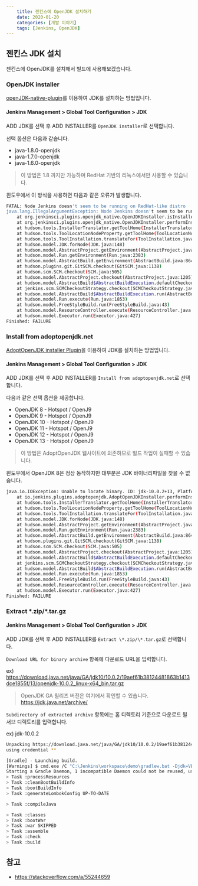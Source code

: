 ```yaml
---
    title: 젠킨스에 OpenJDK 설치하기
    date: 2020-01-20
    categories: [개발 이야기]
    tags: [Jenkins, OpenJDK]
---
```


## 젠킨스 JDK 설치
젠킨스에 OpenJDK를 설치해서 빌드에 사용해보겠습니다.

### OpenJDK installer
[openJDK-native-plugin](https://plugins.jenkins.io/openJDK-native-plugin)를 이용하여 JDK를 설치하는 방법입니다.

#### Jenkins Management > Global Tool Configuration > JDK
ADD JDK를 선택 후 ADD INSTALLER를 `OpenJDK installer`로 선택합니다.

선택 옵션은 다음과 같습니다.

- java-1.8.0-openjdk
- java-1.7.0-openjdk
- java-1.6.0-openjdk

> 이 방법은 1.8 까지만 가능하며 RedHat 기반의 리눅스에서만 사용할 수 있습니다.

윈도우에서 이 방식을 사용하면 다음과 같은 오류가 발생합니다.
```sh
FATAL: Node Jenkins doesn't seem to be running on RedHat-like distro
java.lang.IllegalArgumentException: Node Jenkins doesn't seem to be running on RedHat-like distro
	at org.jenkinsci.plugins.openjdk_native.OpenJDKInstaller.isInstalled(OpenJDKInstaller.java:96)
	at org.jenkinsci.plugins.openjdk_native.OpenJDKInstaller.performInstallation(OpenJDKInstaller.java:56)
	at hudson.tools.InstallerTranslator.getToolHome(InstallerTranslator.java:69)
	at hudson.tools.ToolLocationNodeProperty.getToolHome(ToolLocationNodeProperty.java:109)
	at hudson.tools.ToolInstallation.translateFor(ToolInstallation.java:206)
	at hudson.model.JDK.forNode(JDK.java:148)
	at hudson.model.AbstractProject.getEnvironment(AbstractProject.java:341)
	at hudson.model.Run.getEnvironment(Run.java:2383)
	at hudson.model.AbstractBuild.getEnvironment(AbstractBuild.java:864)
	at hudson.plugins.git.GitSCM.checkout(GitSCM.java:1138)
	at hudson.scm.SCM.checkout(SCM.java:505)
	at hudson.model.AbstractProject.checkout(AbstractProject.java:1205)
	at hudson.model.AbstractBuild$AbstractBuildExecution.defaultCheckout(AbstractBuild.java:574)
	at jenkins.scm.SCMCheckoutStrategy.checkout(SCMCheckoutStrategy.java:86)
	at hudson.model.AbstractBuild$AbstractBuildExecution.run(AbstractBuild.java:499)
	at hudson.model.Run.execute(Run.java:1853)
	at hudson.model.FreeStyleBuild.run(FreeStyleBuild.java:43)
	at hudson.model.ResourceController.execute(ResourceController.java:97)
	at hudson.model.Executor.run(Executor.java:427)
Finished: FAILURE
```

### Install from adoptopenjdk.net
[AdoptOpenJDK installer Plugin](https://plugins.jenkins.io/adoptopenjdk)을 이용하여 JDK를 설치하는 방법입니다.

#### Jenkins Management > Global Tool Configuration > JDK
ADD JDK를 선택 후 ADD INSTALLER를 `Install from adoptopenjdk.net`로 선택합니다.

다음과 같은 선택 옵션을 제공합니다.

- OpenJDK 8 - Hotspot / OpenJ9
- OpenJDK 9 - Hotspot / OpenJ9
- OpenJDK 10 - Hotspot / OpenJ9
- OpenJDK 11 - Hotspot / OpenJ9
- OpenJDK 12 - Hotspot / OpenJ9
- OpenJDK 13 - Hotspot / OpenJ9

> 이 방법은 AdoptOpenJDK 웹사이트에 의존하므로 빌드 작업이 실패할 수 있습니다.

윈도우에서 OpenJDK 8은 정상 동작하지만 대부분은 JDK 바이너리파일을 찾을 수 없습니다.
```sh
java.io.IOException: Unable to locate binary. ID: jdk-10.0.2+13, Platform: WINDOWS, CPU: i386
	at io.jenkins.plugins.adoptopenjdk.AdoptOpenJDKInstaller.performInstallation(AdoptOpenJDKInstaller.java:116)
	at hudson.tools.InstallerTranslator.getToolHome(InstallerTranslator.java:69)
	at hudson.tools.ToolLocationNodeProperty.getToolHome(ToolLocationNodeProperty.java:109)
	at hudson.tools.ToolInstallation.translateFor(ToolInstallation.java:206)
	at hudson.model.JDK.forNode(JDK.java:148)
	at hudson.model.AbstractProject.getEnvironment(AbstractProject.java:341)
	at hudson.model.Run.getEnvironment(Run.java:2383)
	at hudson.model.AbstractBuild.getEnvironment(AbstractBuild.java:864)
	at hudson.plugins.git.GitSCM.checkout(GitSCM.java:1138)
	at hudson.scm.SCM.checkout(SCM.java:505)
	at hudson.model.AbstractProject.checkout(AbstractProject.java:1205)
	at hudson.model.AbstractBuild$AbstractBuildExecution.defaultCheckout(AbstractBuild.java:574)
	at jenkins.scm.SCMCheckoutStrategy.checkout(SCMCheckoutStrategy.java:86)
	at hudson.model.AbstractBuild$AbstractBuildExecution.run(AbstractBuild.java:499)
	at hudson.model.Run.execute(Run.java:1853)
	at hudson.model.FreeStyleBuild.run(FreeStyleBuild.java:43)
	at hudson.model.ResourceController.execute(ResourceController.java:97)
	at hudson.model.Executor.run(Executor.java:427)
Finished: FAILURE
```



### Extract \*.zip/\*.tar.gz  


#### Jenkins Management > Global Tool Configuration > JDK
ADD JDK를 선택 후 ADD INSTALLER를 `Extract \*.zip/\*.tar.gz`로 선택합니다.

`Download URL for binary archive` 항목에 다운로드 URL을 입력합니다.

ex) https://download.java.net/java/GA/jdk10/10.0.2/19aef61b38124481863b1413dce1855f/13/openjdk-10.0.2_linux-x64_bin.tar.gz

> OpenJDK GA 릴리즈 버전은 여기에서 확인할 수 있습니다.
> https://jdk.java.net/archive/

`Subdirectory of extracted archive` 항목에는 홈 디렉토리 기준으로 다운로드 될 서브 디렉토리를 입력합니다.

ex) jdk-10.0.2

```sh
Unpacking https://download.java.net/java/GA/jdk10/10.0.2/19aef61b38124481863b1413dce1855f/13/openjdk-10.0.2_windows-x64_bin.tar.gz to C:\Jenkins\tools\hudson.model.JDK\JDK_10.0.2 on Jenkins
using credential **

[Gradle] - Launching build.
[Warnings] $ cmd.exe /C "C:\Jenkins\workspace\demo\gradlew.bat -Djdk=VERSION_1_10 build -x test && exit %%ERRORLEVEL%%"
Starting a Gradle Daemon, 1 incompatible Daemon could not be reused, use --status for details
> Task :processResources
> Task :cleanBootBuildInfo
> Task :bootBuildInfo
> Task :generateLombokConfig UP-TO-DATE

> Task :compileJava

> Task :classes
> Task :bootWar
> Task :war SKIPPED
> Task :assemble
> Task :check
> Task :build
```


## 참고
- https://stackoverflow.com/a/55244659

